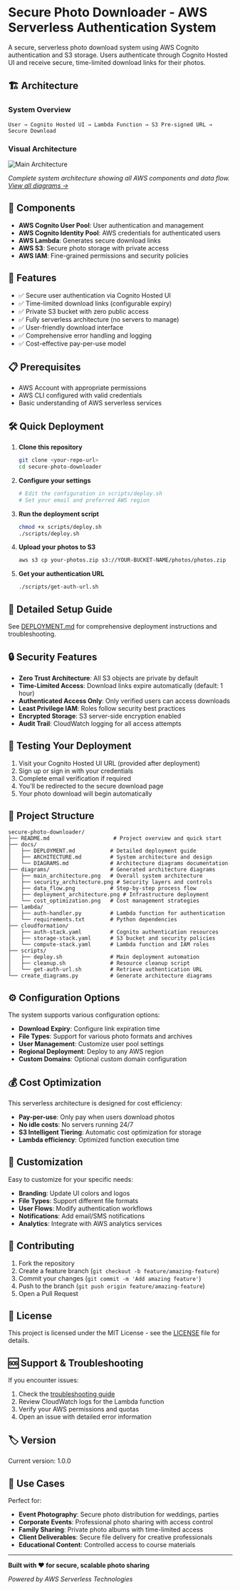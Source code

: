 # Secure Photo Downloader - AWS Serverless Authentication System

A secure, serverless photo download system using AWS Cognito authentication and S3 storage. Users authenticate through Cognito Hosted UI and receive secure, time-limited download links for their photos.

## 🏗️ Architecture

### System Overview
```
User → Cognito Hosted UI → Lambda Function → S3 Pre-signed URL → Secure Download
```

### Visual Architecture
![Main Architecture](diagrams/main_architecture.png)

*Complete system architecture showing all AWS components and data flow. [View all diagrams →](docs/DIAGRAMS.md)*

## 🔧 Components

- **AWS Cognito User Pool**: User authentication and management
- **AWS Cognito Identity Pool**: AWS credentials for authenticated users  
- **AWS Lambda**: Generates secure download links
- **AWS S3**: Secure photo storage with private access
- **AWS IAM**: Fine-grained permissions and security policies

## 🚀 Features

- ✅ Secure user authentication via Cognito Hosted UI
- ✅ Time-limited download links (configurable expiry)
- ✅ Private S3 bucket with zero public access
- ✅ Fully serverless architecture (no servers to manage)
- ✅ User-friendly download interface
- ✅ Comprehensive error handling and logging
- ✅ Cost-effective pay-per-use model

## 📋 Prerequisites

- AWS Account with appropriate permissions
- AWS CLI configured with valid credentials
- Basic understanding of AWS serverless services

## 🛠️ Quick Deployment

1. **Clone this repository**
   ```bash
   git clone <your-repo-url>
   cd secure-photo-downloader
   ```

2. **Configure your settings**
   ```bash
   # Edit the configuration in scripts/deploy.sh
   # Set your email and preferred AWS region
   ```

3. **Run the deployment script**
   ```bash
   chmod +x scripts/deploy.sh
   ./scripts/deploy.sh
   ```

4. **Upload your photos to S3**
   ```bash
   aws s3 cp your-photos.zip s3://YOUR-BUCKET-NAME/photos/photos.zip
   ```

5. **Get your authentication URL**
   ```bash
   ./scripts/get-auth-url.sh
   ```

## 📖 Detailed Setup Guide

See [DEPLOYMENT.md](docs/DEPLOYMENT.md) for comprehensive deployment instructions and troubleshooting.

## 🔒 Security Features

- **Zero Trust Architecture**: All S3 objects are private by default
- **Time-Limited Access**: Download links expire automatically (default: 1 hour)
- **Authenticated Access Only**: Only verified users can access downloads
- **Least Privilege IAM**: Roles follow security best practices
- **Encrypted Storage**: S3 server-side encryption enabled
- **Audit Trail**: CloudWatch logging for all access attempts

## 🧪 Testing Your Deployment

1. Visit your Cognito Hosted UI URL (provided after deployment)
2. Sign up or sign in with your credentials
3. Complete email verification if required
4. You'll be redirected to the secure download page
5. Your photo download will begin automatically

## 📁 Project Structure

```
secure-photo-downloader/
├── README.md                    # Project overview and quick start
├── docs/
│   ├── DEPLOYMENT.md           # Detailed deployment guide
│   ├── ARCHITECTURE.md         # System architecture and design
│   └── DIAGRAMS.md             # Architecture diagrams documentation
├── diagrams/                   # Generated architecture diagrams
│   ├── main_architecture.png   # Overall system architecture
│   ├── security_architecture.png # Security layers and controls
│   ├── data_flow.png           # Step-by-step process flow
│   ├── deployment_architecture.png # Infrastructure deployment
│   └── cost_optimization.png   # Cost management strategies
├── lambda/
│   ├── auth-handler.py         # Lambda function for authentication
│   └── requirements.txt        # Python dependencies
├── cloudformation/
│   ├── auth-stack.yaml         # Cognito authentication resources
│   ├── storage-stack.yaml      # S3 bucket and security policies
│   └── compute-stack.yaml      # Lambda function and IAM roles
├── scripts/
│   ├── deploy.sh               # Main deployment automation
│   ├── cleanup.sh              # Resource cleanup script
│   └── get-auth-url.sh         # Retrieve authentication URL
└── create_diagrams.py          # Generate architecture diagrams
```

## ⚙️ Configuration Options

The system supports various configuration options:

- **Download Expiry**: Configure link expiration time
- **File Types**: Support for various photo formats and archives
- **User Management**: Customize user pool settings
- **Regional Deployment**: Deploy to any AWS region
- **Custom Domains**: Optional custom domain configuration

## 💰 Cost Optimization

This serverless architecture is designed for cost efficiency:

- **Pay-per-use**: Only pay when users download photos
- **No idle costs**: No servers running 24/7
- **S3 Intelligent Tiering**: Automatic cost optimization for storage
- **Lambda efficiency**: Optimized function execution time

## 🔧 Customization

Easy to customize for your specific needs:

- **Branding**: Update UI colors and logos
- **File Types**: Support different file formats
- **User Flows**: Modify authentication workflows
- **Notifications**: Add email/SMS notifications
- **Analytics**: Integrate with AWS analytics services

## 🤝 Contributing

1. Fork the repository
2. Create a feature branch (`git checkout -b feature/amazing-feature`)
3. Commit your changes (`git commit -m 'Add amazing feature'`)
4. Push to the branch (`git push origin feature/amazing-feature`)
5. Open a Pull Request

## 📄 License

This project is licensed under the MIT License - see the [LICENSE](LICENSE) file for details.

## 🆘 Support & Troubleshooting

If you encounter issues:

1. Check the [troubleshooting guide](docs/DEPLOYMENT.md#troubleshooting)
2. Review CloudWatch logs for the Lambda function
3. Verify your AWS permissions and quotas
4. Open an issue with detailed error information

## 🏷️ Version

Current version: 1.0.0

## 🌟 Use Cases

Perfect for:
- **Event Photography**: Secure photo distribution for weddings, parties
- **Corporate Events**: Professional photo sharing with access control
- **Family Sharing**: Private photo albums with time-limited access
- **Client Deliverables**: Secure file delivery for creative professionals
- **Educational Content**: Controlled access to course materials

---

**Built with ❤️ for secure, scalable photo sharing**

*Powered by AWS Serverless Technologies*
